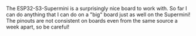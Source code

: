 The ESP32-S3-Supermini is a surprisingly nice board to work with. So far I can do anything that I can do on a "big" board just as well on the Supermini! The pinouts are not consistent on boards even from the same source a week apart, so be careful!
